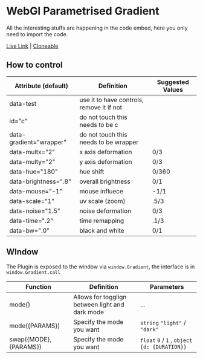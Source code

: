 # WebGl Parametrised Gradient

All the interesting stuffs are happening in the code embed, here you only need to import the code.

[Live Link](https://webgl-glsl-gradient.webflow.io/) | [Cloneable](#)

## How to control

| Attribute (default)     | Definition                                | Suggested Values |
| ----------------------- | ----------------------------------------- | ---------------- |
| data-test               | use it to have controls, remove it if not |
| id="c"                  | do not touch this needs to be c           |                  |
| data-gradient="wrapper" | do not touch this needs to be wrapper     |                  |
| data-multx="2"          | x axis deformation                        | 0/3              |
| data-multy="2"          | y axis deformation                        | 0/3              |
| data-hue="180"          | hue shift                                 | 0/360            |
| data-brightness=".8"    | overall brightness                        | 0/1              |
| data-mouse="-1"         | mouse influece                            | -1/1             |
| data-scale="1"          | uv scale (zoom)                           | .5/3             |
| data-noise="1.5"        | noise deformation                         | 0/3              |
| data-time=".2"          | time remapping                            | .1/3             |
| data-bw=".0"            | black and white                           | 0/1              |

## WIndow

The Plugin is exposed to the window via `window.Gradient`, the interface is in `window.Gradient.call`

| Function               | Definition                                      | Parameters                                     |
| ---------------------- | ----------------------------------------------- | ---------------------------------------------- |
| mode()                 | Allows for togglign between light and dark mode | ...                                            |
| mode({PARAMS})         | Specify the mode you want                       | `string` `"light"` / `"dark"`                  |
| swap({MODE}, {PARAMS}) | Specify the mode you want                       | `float` `0` / `1` , `object` `{d: {DURATION}}` |
